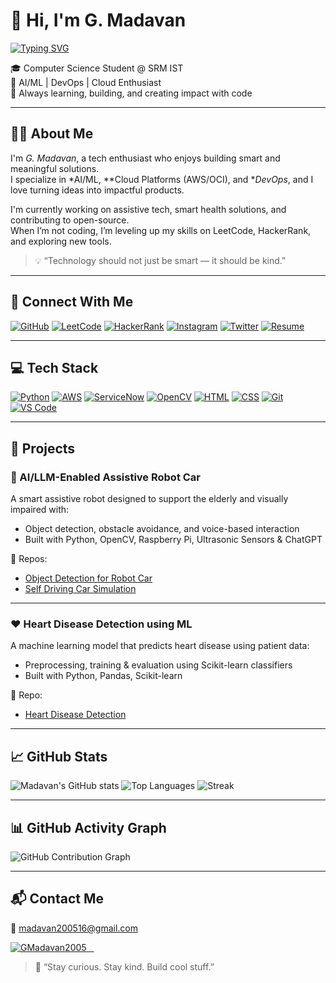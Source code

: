 # 👋 Hi, I'm G. Madavan

[![Typing SVG](https://readme-typing-svg.demolab.com?font=Fira+Code&size=24&pause=1000&color=00F7FF&center=true&vCenter=true&width=435&lines=CS+Student+%40+SRM+IST;AI%2FML+Enthusiast;DevOps+%7C+Cloud+%7C+AWS+Learner;Open+Source+Contributor)](https://github.com/GMadavan2005)

🎓 Computer Science Student @ SRM IST  
🧠 AI/ML | DevOps | Cloud Enthusiast  
🚀 Always learning, building, and creating impact with code

---

## 👨‍💻 About Me

I'm *G. Madavan*, a tech enthusiast who enjoys building smart and meaningful solutions.  
I specialize in *AI/ML, **Cloud Platforms (AWS/OCI), and **DevOps*, and I love turning ideas into impactful products.

I'm currently working on assistive tech, smart health solutions, and contributing to open-source.  
When I’m not coding, I’m leveling up my skills on LeetCode, HackerRank, and exploring new tools.

> 💡 “Technology should not just be smart — it should be kind.”

---

## 🔗 Connect With Me

[![GitHub](https://img.shields.io/badge/GitHub-000?style=for-the-badge&logo=github&logoColor=white)](https://github.com/GMadavan2005)
[![LeetCode](https://img.shields.io/badge/LeetCode-FFA116?style=for-the-badge&logo=leetcode&logoColor=white)](https://leetcode.com/u/m0rIBe8f6t/)
[![HackerRank](https://img.shields.io/badge/HackerRank-2EC866?style=for-the-badge&logo=HackerRank&logoColor=white)](https://www.hackerrank.com/profile/mg7956)
[![Instagram](https://img.shields.io/badge/Instagram-E4405F?style=for-the-badge&logo=instagram&logoColor=white)](https://www.instagram.com/maddyy1605/)
[![Twitter](https://img.shields.io/badge/Twitter-1DA1F2?style=for-the-badge&logo=twitter&logoColor=white)](https://x.com/MadavanG2)
[![Resume](https://img.shields.io/badge/Resume-8B0000?style=for-the-badge&logo=read-the-docs&logoColor=white)](https://drive.google.com/file/d/1b-Ovqy-ukJ1rTOmj3SbfFr2mY4IBZNPt/view)

---

## 💻 Tech Stack

[![Python](https://img.shields.io/badge/Python-3670A0?style=for-the-badge&logo=python&logoColor=ffdd54)](https://www.python.org/)
[![AWS](https://img.shields.io/badge/AWS-232F3E?style=for-the-badge&logo=amazon-aws&logoColor=white)](https://aws.amazon.com/)
[![ServiceNow](https://img.shields.io/badge/ServiceNow-00c8b5?style=for-the-badge&logo=servicenow&logoColor=white)](https://www.servicenow.com/)
[![OpenCV](https://img.shields.io/badge/OpenCV-5C3EE8?style=for-the-badge&logo=opencv&logoColor=white)](https://opencv.org/)
[![HTML](https://img.shields.io/badge/HTML-E34F26?style=for-the-badge&logo=html5&logoColor=white)](https://developer.mozilla.org/en-US/docs/Web/HTML)
[![CSS](https://img.shields.io/badge/CSS-1572B6?style=for-the-badge&logo=css3&logoColor=white)](https://developer.mozilla.org/en-US/docs/Web/CSS)
[![Git](https://img.shields.io/badge/Git-F05032?style=for-the-badge&logo=git&logoColor=white)](https://git-scm.com/)
[![VS Code](https://img.shields.io/badge/VSCode-007ACC?style=for-the-badge&logo=visual-studio-code&logoColor=white)](https://code.visualstudio.com/)

---

## 💼 Projects

### 🤖 AI/LLM-Enabled Assistive Robot Car  
A smart assistive robot designed to support the elderly and visually impaired with:
- Object detection, obstacle avoidance, and voice-based interaction
- Built with Python, OpenCV, Raspberry Pi, Ultrasonic Sensors & ChatGPT

🔗 Repos:
- [Object Detection for Robot Car](https://github.com/GMadavan2005/object-detection-for-robot-car)  
- [Self Driving Car Simulation](https://github.com/GMadavan2005/self_driving_car_sim)

---

### ❤ Heart Disease Detection using ML  
A machine learning model that predicts heart disease using patient data:
- Preprocessing, training & evaluation using Scikit-learn classifiers  
- Built with Python, Pandas, Scikit-learn

🔗 Repo:
- [Heart Disease Detection](https://github.com/GMadavan2005/Heart-Disease-Detection-main)

---

## 📈 GitHub Stats

![Madavan's GitHub stats](https://github-readme-stats.vercel.app/api?username=GMadavan2005&show_icons=true&theme=radical)
![Top Languages](https://github-readme-stats.vercel.app/api/top-langs/?username=GMadavan2005&layout=compact&theme=radical)
![Streak](https://streak-stats.demolab.com?user=GMadavan2005&theme=radical)

---

## 📊 GitHub Activity Graph

![GitHub Contribution Graph](https://github-readme-activity-graph.vercel.app/graph?username=GMadavan2005&bg_color=0d1117&color=00e5ff&line=00e5ff&point=ffffff&area=true&hide_border=true)

---

## 📬 Contact Me

📧 madavan200516@gmail.com  
<p align="left">
  <a href="https://github.com/GMadavan2005">
    <img src="https://komarev.com/ghpvc/?username=GMadavan2005&label=Profile%20views&color=0e75b6&style=flat" alt="GMadavan2005" />
  </a>
</p>

> 💬 “Stay curious. Stay kind. Build cool stuff.”
